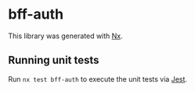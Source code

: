 # bff-auth

This library was generated with [Nx](https://nx.dev).

## Running unit tests

Run `nx test bff-auth` to execute the unit tests via [Jest](https://jestjs.io).
